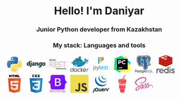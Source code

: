 <h1 align="center">Hello! I'm Daniyar</h1>
<h3 align="center">Junior Python developer from Kazakhstan</h3>

<div align="center">
  <h3>My stack: Languages and tools</h3>
</div>

<div>
  <img src="https://github.com/devicons/devicon/blob/master/icons/python/python-original.svg" title="Python" alt="Python" width="50" height="50"/>&nbsp;
  <img src="https://github.com/devicons/devicon/blob/master/icons/django/django-plain-wordmark.svg" title="Django" alt="Django" width="50" height="50"/>&nbsp;
  <img src="https://github.com/devicons/devicon/blob/master/icons/djangorest/djangorest-line.svg" title="DRF" alt="DRF" width="50" height="50"/>&nbsp;
  <img src="https://github.com/devicons/devicon/blob/master/icons/docker/docker-original-wordmark.svg" title="Docker" alt="Docker" width="50" height="50"/>&nbsp;
  <img src="https://github.com/devicons/devicon/blob/master/icons/pytest/pytest-original-wordmark.svg" title="pytest" alt="pytest" width="50" height="50"/>&nbsp;
  <img src="https://github.com/devicons/devicon/blob/master/icons/pycharm/pycharm-original.svg" title="pycharm" alt="pycharm" width="50" height="50"/>&nbsp;
  <img src="https://github.com/devicons/devicon/blob/master/icons/postgresql/postgresql-original-wordmark.svg" title="postgres" alt="postgres" width="50" height="50"/>&nbsp;
  <img src="https://github.com/devicons/devicon/blob/master/icons/redis/redis-original-wordmark.svg" title="redis" alt="redis" width="50" height="50"/>&nbsp;
  <img src="https://github.com/devicons/devicon/blob/master/icons/html5/html5-original-wordmark.svg" title="HTML" alt="HTML" width="50" height="50"/>&nbsp;
  <img src="https://github.com/devicons/devicon/blob/master/icons/css3/css3-original-wordmark.svg" title="CSS" alt="CSS" width="50" height="50"/>&nbsp;
  <img src="https://github.com/devicons/devicon/blob/master/icons/bootstrap/bootstrap-original-wordmark.svg" title="bootstrap" alt="bootsrap" width="50" height="50"/>&nbsp;
  <img src="https://github.com/devicons/devicon/blob/master/icons/javascript/javascript-original.svg" title="js" alt="js" width="50" height="50"/>&nbsp;
  <img src="https://github.com/devicons/devicon/blob/master/icons/jquery/jquery-original-wordmark.svg" title="jquery" alt="jquery" width="50" height="50"/>&nbsp;
  <img src="https://github.com/devicons/devicon/blob/master/icons/gulp/gulp-plain.svg" title="gulp" alt="gulp" width="50" height="50"/>&nbsp;
  <img src="https://github.com/devicons/devicon/blob/master/icons/sass/sass-original.svg" title="sass" alt="sass" width="50" height="50"/>&nbsp;
</div>
